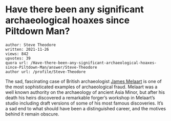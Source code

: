 # Have there been any significant archaeological hoaxes since Piltdown Man?

	author: Steve Theodore
	written: 2021-11-26
	views: 842
	upvotes: 39
	quora url: /Have-there-been-any-significant-archaeological-hoaxes-since-Piltdown-Man/answer/Steve-Theodore
	author url: /profile/Steve-Theodore


The sad, fascinating case of British archaeologist [James Melaart](https://en.m.wikipedia.org/wiki/James_Mellaart) is one of the most sophisticated examples of archaeological fraud. Melaart was a well known authority on the archaeology of ancient Asia Minor, but after his death his heirs discovered a remarkable forger’s workshop in Melaart’s studio including draft versions of some of his most famous discoveries. It’s a sad end to what should have been a distinguished career, and the motives behind it remain obscure.



